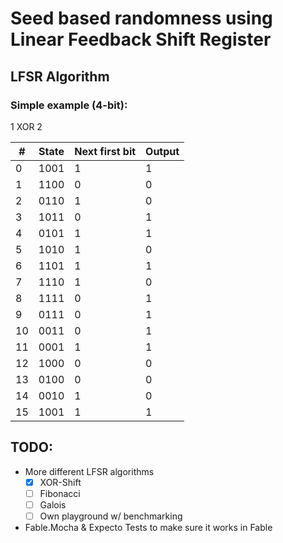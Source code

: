 # Seed based randomness using Linear Feedback Shift Register
## LFSR Algorithm

### Simple example (4-bit):
1 XOR 2

| #   | State   | Next first bit  | Output |
|-----|---------|-----------------|--------|
| 0   | 1001    | 1               | 1      |
| 1   | 1100    | 0               | 0      |
| 2   | 0110    | 1               | 0      |
| 3   | 1011    | 0               | 1      |
| 4   | 0101    | 1               | 1      |
| 5   | 1010    | 1               | 0      |
| 6   | 1101    | 1               | 1      |
| 7   | 1110    | 1               | 0      |
| 8   | 1111    | 0               | 1      |
| 9   | 0111    | 0               | 1      |
| 10  | 0011    | 0               | 1      |
| 11  | 0001    | 1               | 1      |
| 12  | 1000    | 0               | 0      |
| 13  | 0100    | 0               | 0      |
| 14  | 0010    | 1               | 0      |
| 15  | 1001    | 1               | 1      |

## TODO:
- More different LFSR algorithms
    - [x] XOR-Shift
    - [ ] Fibonacci
    - [ ] Galois
    - [ ] Own playground w/ benchmarking
- Fable.Mocha & Expecto Tests to make sure it works in Fable
